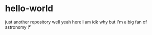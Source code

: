 # hello-world
just another repository
well yeah here I am idk why but I'm a big fan of astronomy !²
